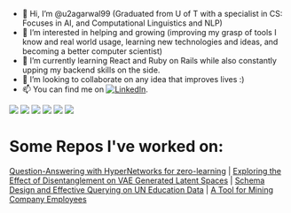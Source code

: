 
<!---
For Later

Add Header Image
[![Header](https://raw.githubusercontent.com/u2agarwal99/u2agarwal99/u2agarwal99/readme_header.png "Header")](https://some-url.dev/)

<img align="center" src="https://github-readme-stats.vercel.app/api/<CARD_TYPE>/?username=u2agarwal99&theme=<THEME_NAME>" />
and here

[![Top Langs](https://github-readme-stats.vercel.app/api/top-langs/?username=u2agarwal99)](https://github.com/anuraghazra/github-readme-stats)

[![Utkarsh's github stats](https://github-readme-stats.vercel.app/api?username=u2agarwal99&count_private=true&show_icons=true&theme=radical&hide_rank=false)](https://github.com/u2agarwal99/github-readme-stats)

-->

- 👋 Hi, I’m @u2agarwal99 (Graduated from U of T with a specialist in CS: Focuses in AI, and Computational Linguistics and NLP)
- 👀 I’m interested in helping and growing (improving my grasp of tools I know and real world usage, learning new technologies and ideas, and becoming a better computer scientist)
- 🌱 I’m currently learning React and Ruby on Rails while also constantly upping my backend skills on the side.
- 💞️ I’m looking to collaborate on any idea that improves lives :)
- 📫 You can find me on [![LinkedIn][2.2]][2].


![](https://img.shields.io/badge/Framework-DeepLearning-informational?style=flat&logo=<LOGO_NAME>&logoColor=white&color=2bbc8a)
![](https://img.shields.io/badge/Code-Python-informational?style=flat&logo=<LOGO_NAME>&logoColor=white&color=2bbc8a)
![](https://img.shields.io/badge/Framework-OOPS-informational?style=flat&logo=<LOGO_NAME>&logoColor=white&color=2bbc8a)
![](https://img.shields.io/badge/Framework-MachineLearning-informational?style=flat&logo=<LOGO_NAME>&logoColor=white&color=2bbc8a)
![](https://img.shields.io/badge/Code-Java-informational?style=flat&logo=<LOGO_NAME>&logoColor=white&color=2bbc8a)
![](https://img.shields.io/badge/Code-PostgreSQL-informational?style=flat&logo=<LOGO_NAME>&logoColor=white&color=2bbc8a)

<!---
u2agarwal99/u2agarwal99 is a ✨ special ✨ repository because its `README.md` (this file) appears on your GitHub profile.
You can click the Preview link to take a look at your changes.
--->

<!-- Actual text -->
# Some Repos I've worked on:

[Question-Answering with HyperNetworks for zero-learning][4] |
[Exploring the Effect of Disentanglement on VAE Generated Latent Spaces][3] |
[Schema Design and Effective Querying on UN Education Data][5] |
[A Tool for Mining Company Employees][6]

<!-- Icons -->

[2.2]: https://raw.githubusercontent.com/MartinHeinz/MartinHeinz/master/linkedin-3-16.png (LinkedIn icon without padding)

<!-- Links -->

[2]: https://www.linkedin.com/in/softdev-ua/
[3]: https://github.com/asleshapokhrel/412-VAE
[4]: https://github.com/benpry/CSC413-hypervqa
[5]: https://github.com/u2agarwal99/Querying-on-UN-Education-Data
[6]: https://github.com/CSC207-TLI-TBTEENS/ftms-tbteens-api

